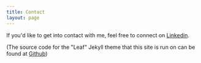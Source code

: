 ```yaml
---
title: Contact
layout: page
---
```


If you'd like to get into contact with me, feel free to connect on [Linkedin](https://www.linkedin.com/in/jacob-hancock75/).


(The source code for the "Leaf" Jekyll theme that this site is run on can be found at <a href="https://github.com/SupunKavinda/jekyll-theme-leaf">Github</a>)
